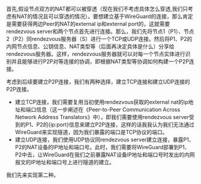 首先,假设节点双方的NAT都可以被穿透（现在我们不考虑具体怎么穿透,我们只考虑有NAT的情况且可以穿透的情况）。要想建立基于WireGuard的连接，那么肯定是需要获得两边Peer的NAT的external ip和external port的，这就需要rendezvous server和两个节点首先进行连接。那么，我们先将节点1（P1）、节点2（P2）同rendezvous服务器（S）进行一个TCP或UDP连接。然后将P1、P2的内网节点信息、公钥信息、NAT类型等（后面再决定具体是什么）分享给rendezvous服务器。这样，rendezvous服务器就可以对每一个节点实体进行识别并且能够进行P2P对等连接的协调，即根据NAT类型等协调如何构建一个P2P连接。

考虑到后续要建立P2P连接，我们有两种选择，建立TCP连接和建立UDP连接的P2P连接。
- 建立TCP连接，我们需要复用当初使用rendezvous获取的external nat的ip地址和端口信息（这一步阐述在《Peer-to-Peer Communication Across Network Address Translators》中），即我们需要使用rendezvous server受到的P1、P2的{ip:port}信息来建立P2P连接，这样的话我我认为我们无法通过WireGuard来实现隧道，因为我们暴露的端口是TCP协议的端口。
- 建立UDP连接，我们使用UDP协议同rendezvous server建立连接，暴露P1、P2的NAT设备的IP地址和端口号。此时，我们需要将WireGuard部署到P1、P2中去，让WireGuard在我们之前暴露NAT设备IP地址和端口号时发出的内网报文的IP地址和端口号上进行隧道的建立。

我们先来实现第二种。
